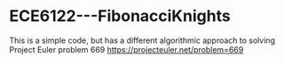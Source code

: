 # ECE6122---FibonacciKnights
This is a simple code, but has a different algorithmic approach to solving Project Euler problem 669
https://projecteuler.net/problem=669
